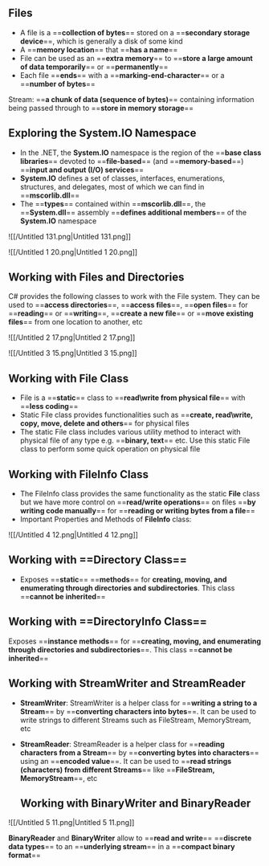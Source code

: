 ## Files

- A file is a ==**collection of bytes**== stored on a ==**secondary storage device**==, which is generally a disk of some kind
- A ==**memory location**== that ==**has a name**==
- File can be used as an ==**extra memory**== to ==**store a large amount of data temporarily**== or ==**permanently**==
- Each file ==**ends**== with a ==**marking-end-character**== or a ==**number of bytes**==

  

Stream: ==**a chunk of data (sequence of bytes)**== containing information being passed through to ==**store in memory storage**==

  

## **Exploring the System.IO Namespace**

- In the .NET, the **System.IO** namespace is the region of the ==**base class libraries**== devoted to ==**file-based**== (and ==**memory-based**==) ==**input and output (I/O) services**==
- **System.IO** defines a set of classes, interfaces, enumerations, structures, and delegates, most of which we can find in ==**mscorlib.dll**==
- The ==**types**== contained within ==**mscorlib.dll**==, the ==**System.dll**== assembly ==**defines additional members**== of the **System.IO** namespace

![[/Untitled 131.png|Untitled 131.png]]

![[/Untitled 1 20.png|Untitled 1 20.png]]

  

## **Working with Files and Directories**

C# provides the following classes to work with the File system. They can be used to ==**access directories**==, ==**access files**==, ==**open files**== for ==**reading**== or ==**writing**==, ==**create a new file**== or ==**move existing files**== from one location to another, etc

![[/Untitled 2 17.png|Untitled 2 17.png]]

![[/Untitled 3 15.png|Untitled 3 15.png]]

  

## **Working with File Class**

- File is a ==**static**== class to ==**read\write from physical file**== with ==**less coding**==
- Static File class provides functionalities such as ==**create, read\write, copy, move, delete and others**== for physical files
- The static File class includes various utility method to interact with physical file of any type e.g. ==**binary, text**== etc. Use this static File class to perform some quick operation on physical file

  

## **Working with FileInfo Class**

- The FileInfo class provides the same functionality as the static **File** class but we have more control on ==**read/write operations**== on files ==**by writing code manually**== for ==**reading or writing bytes from a file**==
- Important Properties and Methods of **FileInfo** class:

![[/Untitled 4 12.png|Untitled 4 12.png]]

  

## **Working with** ==**Directory Class**==

- Exposes ==**static**== ==**methods**== for **creating, moving, and enumerating through directories and subdirectories**. This class ==**cannot be inherited**==

## **Working with** ==**DirectoryInfo Class**==

Exposes ==**instance methods**== for ==**creating, moving, and enumerating through directories and subdirectories**==. This class ==**cannot be inherited**==

  

## **Working with StreamWriter and StreamReader**

- **StreamWriter**: StreamWriter is a helper class for ==**writing a string to a Stream**== by ==**converting characters into bytes**==. It can be used to write strings to different Streams such as FileStream, MemoryStream, etc
- **StreamReader**: StreamReader is a helper class for ==**reading characters from a Stream**== by ==**converting bytes into characters**== using an ==**encoded value**==. It can be used to ==**read strings (characters) from different Streams**== like ==**FileStream, MemoryStream**==, etc
    
    ## **Working with BinaryWriter and BinaryReader**
    

![[/Untitled 5 11.png|Untitled 5 11.png]]

  

**BinaryReader** and **BinaryWriter** allow to ==**read and write**== ==**discrete data types**== to an ==**underlying stream**== in a ==**compact binary format**==